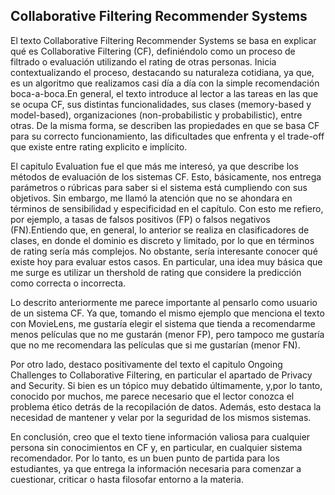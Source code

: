 ## Collaborative Filtering Recommender Systems


El texto Collaborative Filtering Recommender Systems se basa en explicar qué es Collaborative Filtering (CF), definiéndolo como un proceso de filtrado o evaluación utilizando el rating de otras personas. Inicia contextualizando el proceso, destacando su naturaleza cotidiana, ya que, es un algoritmo que realizamos casi día a día con la simple recomendación boca-a-boca.En general, el texto introduce al lector a las tareas en las que se ocupa CF, sus distintas funcionalidades, sus clases (memory-based y model-based), organizaciones (non-probabilistic y probabilistic), entre otras. De la misma forma, se describen las propiedades en que se basa CF para su correcto funcionamiento, las dificultades que enfrenta y el trade-off que existe entre rating explicito e implícito.

El capitulo Evaluation fue el que más me interesó, ya que describe los métodos de evaluación de los sistemas CF. Esto, básicamente, nos entrega parámetros o rúbricas para saber si el sistema está cumpliendo con sus objetivos. Sin embargo, me llamó la atención que no se ahondara en términos de sensibilidad y especificidad en el capítulo. Con esto me refiero, por ejemplo, a tasas de falsos positivos (FP) o falsos negativos (FN).Entiendo que, en general, lo anterior se realiza en clasificadores de clases, en donde el dominio es discreto y limitado, por lo que en términos de rating sería más complejos. No obstante, sería interesante conocer qué existe hoy para evaluar estos casos. En particular, una idea muy básica que me surge es utilizar un thershold de rating que considere la predicción como correcta o incorrecta.

Lo descrito anteriormente me parece importante al pensarlo como usuario de un sistema CF. Ya que, tomando el mismo ejemplo que menciona el texto con MovieLens, me gustaría elegir el sistema que tienda a recomendarme menos películas que no me gustarán (menor FP), pero tampoco me gustaría que no me recomendara las películas que si me gustarían (menor FN).

Por otro lado, destaco positivamente del texto el capitulo Ongoing Challenges to Collaborative Filtering, en particular el apartado de Privacy and Security. Si bien es un tópico muy debatido últimamente, y,por lo tanto, conocido por muchos, me parece necesario que el lector conozca el problema ético detrás de la recopilación de datos. Además, esto destaca la necesidad de mantener y velar por la seguridad de los mismos sistemas.

En conclusión, creo que el texto tiene información valiosa para cualquier persona sin conocimientos en CF y, en particular, en cualquier sistema recomendador. Por lo tanto, es un buen punto de partida para los estudiantes, ya que entrega la información necesaria para comenzar a cuestionar, criticar o hasta filosofar entorno a la materia.
